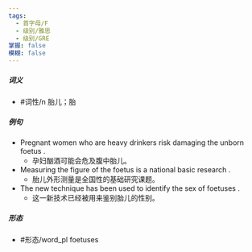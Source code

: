 ```yaml
---
tags:
  - 首字母/F
  - 级别/雅思
  - 级别/GRE
掌握: false
模糊: false
---
```

##### 词义
- #词性/n  胎儿；胎
##### 例句
- Pregnant women who are heavy drinkers risk damaging the unborn foetus .
	- 孕妇酗酒可能会危及腹中胎儿。
- Measuring the figure of the foetus is a national basic research .
	- 胎儿外形测量是全国性的基础研究课题。
- The new technique has been used to identify the sex of foetuses .
	- 这一新技术已经被用来鉴别胎儿的性别。
##### 形态
- #形态/word_pl foetuses
